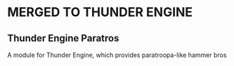 # MERGED TO THUNDER ENGINE


## Thunder Engine Paratros
 A module for Thunder Engine, which provides paratroopa-like hammer bros
